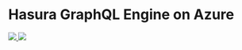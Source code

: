 # Hasura GraphQL Engine on Azure

<a href="https://portal.azure.com/#create/Microsoft.Template/uri/https%3a%2f%2fraw.githubusercontent.com%2fhasura%2fgraphql-engine-on-azure%2fmaster%2farm-web%2fazuredeploy.json" target="_blank">
    <img src="http://azuredeploy.net/deploybutton.png"/>
</a>
<a href="http://armviz.io/#/?load=https%3a%2f%2fraw.githubusercontent.com%2fhasura%2fgraphql-engine-on-azure%2fmaster%2farm-web%2fazuredeploy.json" target="_blank">
    <img src="http://armviz.io/visualizebutton.png"/>
</a>
